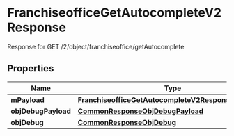 

# FranchiseofficeGetAutocompleteV2Response

Response for GET /2/object/franchiseoffice/getAutocomplete

## Properties

| Name | Type | Description | Notes |
|------------ | ------------- | ------------- | -------------|
|**mPayload** | [**FranchiseofficeGetAutocompleteV2ResponseMPayload**](FranchiseofficeGetAutocompleteV2ResponseMPayload.md) |  |  |
|**objDebugPayload** | [**CommonResponseObjDebugPayload**](CommonResponseObjDebugPayload.md) |  |  [optional] |
|**objDebug** | [**CommonResponseObjDebug**](CommonResponseObjDebug.md) |  |  [optional] |



